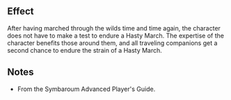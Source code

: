 ## Effect
After having marched through the wilds time and time again, the character does not have to make a test to endure a Hasty March. The expertise of the character benefits those around them, and all traveling companions get a second chance to endure the strain of a Hasty March.
## Notes
* From the Symbaroum Advanced Player's Guide.